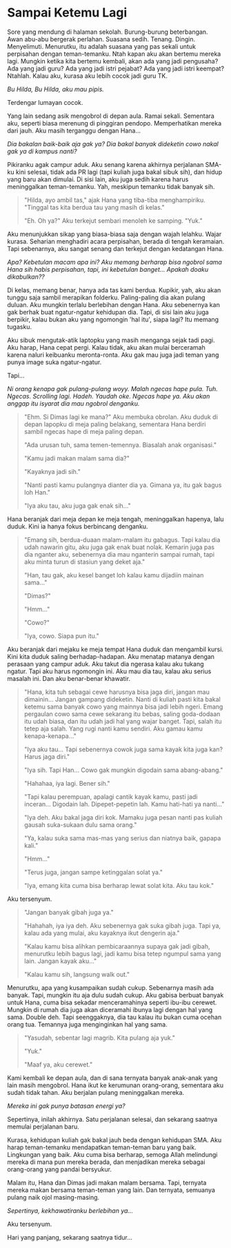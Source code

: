 # Sampai Ketemu Lagi

Sore yang mendung di halaman sekolah. Burung-burung beterbangan. Awan abu-abu bergerak perlahan. Suasana sedih. Tenang. Dingin. Menyelimuti. Menurutku, itu adalah suasana yang pas sekali untuk perpisahan dengan teman-temanku. Ntah kapan aku akan bertemu mereka lagi. Mungkin ketika kita bertemu kembali, akan ada yang jadi pengusaha? Ada yang jadi guru? Ada yang jadi istri pejabat? Ada yang jadi istri keempat? Ntahlah. Kalau aku, kurasa aku lebih cocok jadi guru TK.

*Bu Hilda, Bu Hilda, aku mau pipis.* 

Terdengar lumayan cocok.

Yang lain sedang asik mengobrol di depan aula. Ramai sekali. Sementara aku, seperti biasa merenung di pinggiran pendopo. Memperhatikan mereka dari jauh. Aku masih terganggu dengan Hana... 

*Dia bakalan baik-baik aja gak ya? Dia bakal banyak dideketin cowo nakal gak ya di kampus nanti?*

Pikiranku agak campur aduk. Aku senang karena akhirnya perjalanan SMA-ku kini selesai, tidak ada PR lagi (tapi kuliah juga bakal sibuk sih), dan hidup yang baru akan dimulai. Di sisi lain, aku juga sedih karena harus meninggalkan teman-temanku. Yah, meskipun temanku tidak banyak sih.

> "Hilda, ayo ambil tas," ajak Hana yang tiba-tiba menghampiriku. "Tinggal tas kita berdua tau yang masih di kelas."
> 
> "Eh. Oh ya?" Aku terkejut sembari menoleh ke samping. "Yuk."

Aku menunjukkan sikap yang biasa-biasa saja dengan wajah lelahku. Wajar kurasa. Seharian menghadiri acara perpisahan, berada di tengah keramaian. Tapi sebenarnya, aku sangat senang dan terkejut dengan kedatangan Hana.

*Apa? Kebetulan macam apa ini? Aku memang berharap bisa ngobrol sama Hana sih habis perpisahan, tapi, ini kebetulan banget... Apakah doaku dikabulkan??*

Di kelas, memang benar, hanya ada tas kami berdua. Kupikir, yah, aku akan tunggu saja sambil merapikan folderku. Paling-paling dia akan pulang duluan. Aku mungkin terlalu berlebihan dengan Hana. Aku sebenernya kan gak berhak buat ngatur-ngatur kehidupan dia. Tapi, di sisi lain aku juga berpikir, kalau bukan aku yang ngomongin 'hal itu', siapa lagi? Itu memang tugasku.

Aku sibuk mengutak-atik laptopku yang masih menganga sejak tadi pagi. Aku harap, Hana cepat pergi. Kalau tidak, aku akan mulai berceramah karena naluri keibuanku meronta-ronta. Aku gak mau juga jadi teman yang punya image suka ngatur-ngatur.

Tapi...

*Ni orang kenapa gak pulang-pulang woyy. Malah ngecas hape pula. Tuh. Ngecas. Scrolling lagi. Hadeh. Yaudah oke. Ngecas hape ya. Aku akan anggap itu isyarat dia mau ngobrol denganku.*

> "Ehm. Si Dimas lagi ke mana?" Aku membuka obrolan. Aku duduk di depan lapopku di meja paling belakang, sementara Hana berdiri sambil ngecas hape di meja paling depan.
> 
> "Ada urusan tuh, sama temen-temennya. Biasalah anak organisasi."
> 
> "Kamu jadi makan malam sama dia?"
> 
> "Kayaknya jadi sih."
> 
> "Nanti pasti kamu pulangnya dianter dia ya. Gimana ya, itu gak bagus loh Han."
> 
> "Iya aku tau, aku juga gak enak sih..."

Hana beranjak dari meja depan ke meja tengah, meninggalkan hapenya, lalu duduk. Kini ia hanya fokus berbincang denganku.

> "Emang sih, berdua-duaan malam-malam itu gabagus. Tapi kalau dia udah nawarin gitu, aku juga gak enak buat nolak. Kemarin juga pas dia nganter aku, sebenernya dia mau nganterin sampai rumah, tapi aku minta turun di stasiun yang deket aja."
> 
> "Han, tau gak, aku kesel banget loh kalau kamu dijadiin mainan sama..."
> 
> "Dimas?"
> 
> "Hmm..."
> 
> "Cowo?"
> 
> "Iya, cowo. Siapa pun itu."

Aku beranjak dari mejaku ke meja tempat Hana duduk dan mengambil kursi. Kini kita duduk saling berhadap-hadapan. Aku menatap matanya dengan perasaan yang campur aduk. Aku takut dia ngerasa kalau aku tukang ngatur. Tapi aku harus ngomongin ini. Aku mau dia tau, kalau aku serius masalah ini. Dan aku benar-benar khawatir.

> "Hana, kita tuh sebagai cewe harusnya bisa jaga diri, jangan mau dimainin... Jangan gampang dideketin. Nanti di kuliah pasti kita bakal ketemu sama banyak cowo yang mainnya bisa jadi lebih ngeri. Emang pergaulan cowo sama cewe sekarang itu bebas, saling goda-dodaan itu udah biasa, dan itu udah jadi hal yang wajar banget. Tapi, salah itu tetep aja salah. Yang rugi nanti kamu sendiri. Aku gamau kamu kenapa-kenapa..."
> 
> "Iya aku tau... Tapi sebenernya cowok juga sama kayak kita juga kan? Harus jaga diri."
> 
> "Iya sih. Tapi Han... Cowo gak mungkin digodain sama abang-abang."
> 
> "Hahahaa, iya lagi. Bener sih."
> 
> "Tapi kalau perempuan, apalagi cantik kayak kamu, pasti jadi inceran... Digodain lah. Dipepet-pepetin lah. Kamu hati-hati ya nanti..."
> 
> "Iya deh. Aku bakal jaga diri kok. Mamaku juga pesan nanti pas kuliah gausah suka-sukaan dulu sama orang."
> 
> "Ya, kalau suka sama mas-mas yang serius dan niatnya baik, gapapa kali."
> 
> "Hmm..."
> 
> "Terus juga, jangan sampe ketinggalan solat ya."
> 
> "Iya, emang kita cuma bisa berharap lewat solat kita. Aku tau kok."

Aku tersenyum.

> "Jangan banyak gibah juga ya."
> 
> "Hahahah, iya iya deh. Aku sebenernya gak suka gibah juga. Tapi ya, kalau ada yang mulai, aku kayaknya ikut dengerin aja."
> 
> "Kalau kamu bisa alihkan pembicaraannya supaya gak jadi gibah, menurutku lebih bagus lagi, jadi kamu bisa tetep ngumpul sama yang lain. Jangan kayak aku..."
> 
> "Kalau kamu sih, langsung walk out."

Menurutku, apa yang kusampaikan sudah cukup. Sebenarnya masih ada banyak. Tapi, mungkin itu aja dulu sudah cukup. Aku gabisa berbuat banyak untuk Hana, cuma bisa sekadar menceramahinya seperti ibu-ibu cerewet. Mungkin di rumah dia juga akan diceramahi ibunya lagi dengan hal yang sama. Double deh. Tapi seenggaknya, dia tau kalau itu bukan cuma ocehan orang tua. Temannya juga menginginkan hal yang sama.

> "Yasudah, sebentar lagi magrib. Kita pulang aja yuk."
> 
> "Yuk."
> 
> "Maaf ya, aku cerewet."

Kami kembali ke depan aula, dan di sana ternyata banyak anak-anak yang lain masih mengobrol. Hana ikut ke kerumunan orang-orang, sementara aku sudah tidak tahan. Aku berjalan pulang meninggalkan mereka.

*Mereka ini gak punya batasan energi ya?*

Sepertinya, inilah akhirnya. Satu perjalanan selesai, dan sekarang saatnya memulai perjalanan baru.

Kurasa, kehidupan kuliah gak bakal jauh beda dengan kehidupan SMA. Aku harap teman-temanku mendapatkan teman-teman baru yang baik. Lingkungan yang baik. Aku cuma bisa berharap, semoga Allah melindungi mereka di mana pun mereka berada, dan menjadikan mereka sebagai orang-orang yang pandai bersyukur.

Malam itu, Hana dan Dimas jadi makan malam bersama. Tapi, ternyata mereka makan bersama teman-teman yang lain. Dan ternyata, semuanya pulang naik ojol masing-masing.

*Sepertinya, kekhawatiranku berlebihan ya...*

Aku tersenyum.

Hari yang panjang, sekarang saatnya tidur...



